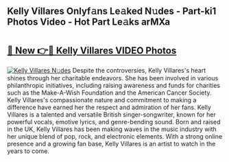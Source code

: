 ## Kelly Villares Onlyf𝚊ns Le𝚊ked N𝚞des - Part-ki1 Photos Video - Hot Part Le𝚊ks arMXa

# <h2><a href="http://ac3782.deff.icu/?id=Kelly+Villares">🔗 New 👉🔴 Kelly Villares VIDEO Photos</a></h2>

[![Kelly Villares N𝚞des](https://i.imgur.com/rIISA9y.gif)](http://ac3782.deff.icu/?id=Kelly+Villares)
Despite the controversies, Kelly Villares's heart shines through her charitable endeavors. She has been involved in various philanthropic initiatives, including raising awareness and funds for charities such as the Make-A-Wish Foundation and the American Cancer Society. Kelly Villares's compassionate nature and commitment to making a difference have earned her the respect and admiration of her fans. Kelly Villares is a talented and versatile British singer-songwriter, known for her powerful vocals, emotive lyrics, and genre-bending sound. Born and raised in the UK, Kelly Villares has been making waves in the music industry with her unique blend of pop, rock, and electronic elements. With a strong online presence and a growing fan base, Kelly Villares is an artist to watch in the years to come.
